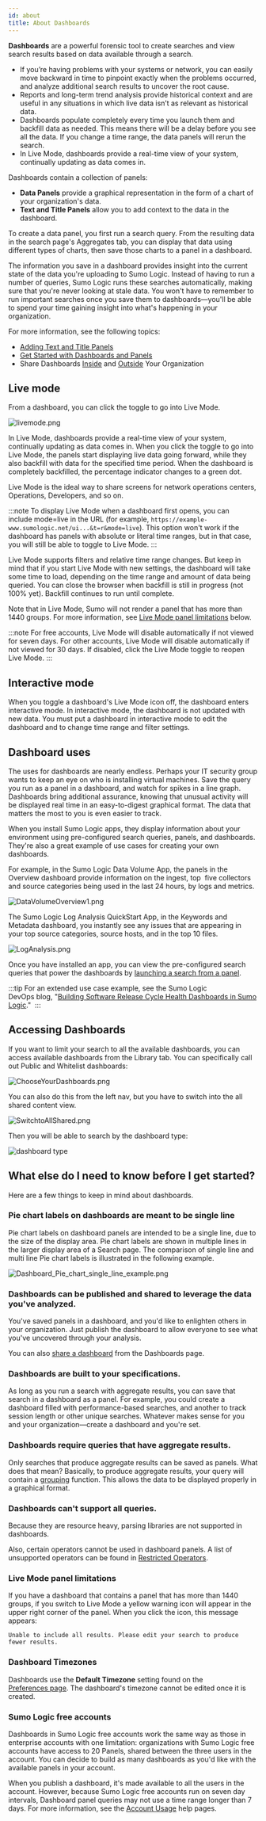 ```yaml
---
id: about
title: About Dashboards
---
```



**Dashboards** are a powerful forensic tool to create searches and view search results based on data available through a search.

* If you’re having problems with your systems or network, you can easily move backward in time to pinpoint exactly when the problems occurred, and analyze additional search results to uncover the root cause.
* Reports and long-term trend analysis provide historical context and are useful in any situations in which live data isn’t as relevant as historical data.
* Dashboards populate completely every time you launch them and backfill data as needed. This means there will be a delay before you see all the data. If you change a time range, the data panels will rerun the search.
* In Live Mode, dashboards provide a real-time view of your system, continually updating as data comes in.

Dashboards contain a collection of panels:

* **Data Panels** provide a graphical representation in the form of a chart of your organization's data.
* **Text and Title Panels** allow you to add context to the data in the dashboard.

To create a data panel, you first run a search query. From the resulting data in the search page's Aggregates tab, you can display that data using different types of charts, then save those charts to a panel in a dashboard.

The information you save in a dashboard provides insight into the current state of the data you're uploading to Sumo Logic. Instead of having to run a number of queries, Sumo Logic runs these searches automatically, making sure that you're never looking at stale data. You won't have to remember to run important searches once you save them to dashboards—you'll be able to spend your time gaining insight into what's happening in your organization.

For more information, see the following topics:

* [Adding Text and Title Panels](get-started/add-text-panel.md)
* [Get Started with Dashboards and Panels](/docs/dashboards-classic/get-started)
* Share Dashboards [Inside](share-dashboard-inside-org.md) and [Outside](share-dashboard-outside-org.md) Your Organization

## Live mode

From a dashboard, you can click the toggle to go into Live Mode.

![livemode.png](/img/dashboards/livemode.png)

In Live Mode, dashboards provide a real-time view of your system, continually updating as data comes in. When you click the toggle to go into Live Mode, the panels start displaying live data going forward, while they also backfill with data for the specified time period. When the dashboard is completely backfilled, the percentage indicator changes to a green dot.

Live Mode is the ideal way to share screens for network operations centers, Operations, Developers, and so on.

:::note
To display Live Mode when a dashboard first opens, you can include mode=live in the URL (for example, `https://example-www.sumologic.net/ui...&t=r&mode=live`). This option won't work if the dashboard has panels with absolute or literal time ranges, but in that case, you will still be able to toggle to Live Mode.
:::

Live Mode supports filters and relative time range changes. But keep in mind that if you start Live Mode with new settings, the dashboard will take some time to load, depending on the time range and amount of data being queried. You can close the browser when backfill is still in progress (not 100% yet). Backfill continues to run until complete.

Note that in Live Mode, Sumo will not render a panel that has more than 1440 groups. For more information, see [Live Mode panel limitations](#live-mode-panel-limitations) below.

:::note
For free accounts, Live Mode will disable automatically if not viewed for seven days. For other accounts, Live Mode will disable automatically if not viewed for 30 days. If disabled, click the Live Mode toggle to reopen Live Mode.
:::

## Interactive mode

When you toggle a dashboard's Live Mode icon off, the dashboard enters interactive mode. In interactive mode, the dashboard is not updated with new data. You must put a dashboard in interactive mode to edit the dashboard and to change time range and filter settings.

## Dashboard uses

The uses for dashboards are nearly endless. Perhaps your IT security group wants to keep an eye on who is installing virtual machines. Save the query you run as a panel in a dashboard, and watch for spikes in a line graph. Dashboards bring additional assurance, knowing that unusual activity will be displayed real time in an easy-to-digest graphical format. The data that matters the most to you is even easier to track.

When you install Sumo Logic apps, they display information about your environment using pre-configured search queries, panels, and dashboards. They're also a great example of use cases for creating your own dashboards.

For example, in the Sumo Logic Data Volume App, the panels in the Overview dashboard provide information on the ingest, top  five collectors and source categories being used in the last 24 hours, by logs and metrics.

![DataVolumeOverview1.png](/img/dashboards/DataVolumeOverview1.png)

The Sumo Logic Log Analysis QuickStart App, in the Keywords and Metadata dashboard, you instantly see any issues that are appearing in your top source categories, source hosts, and in the top 10 files.

![LogAnalysis.png](/img/dashboards/LogAnalysis.png)

Once you have installed an app, you can view the pre-configured search queries that power the dashboards by [launching a search from a panel](get-started/launch-search-data-panel.md).

:::tip
For an extended use case example, see the Sumo Logic DevOps blog, "[Building Software Release Cycle Health Dashboards in Sumo Logic](https://www.sumologic.com/blog-devops/software-release-cycle-dashboards-sumo-logic/)." 
:::

## Accessing Dashboards

If you want to limit your search to all the available dashboards, you can access available dashboards from the Library tab. You can specifically call out Public and Whitelist dashboards:

![ChooseYourDashboards.png](/img/dashboards/ChooseYourDashboards.png)

You can also do this from the left nav, but you have to switch into the all shared content view.

![SwitchtoAllShared.png](/img/dashboards/SwitchtoAllShared.png)

Then you will be able to search by the dashboard type:

![dashboard type](/img/dashboards/dashboard-type.png)

## What else do I need to know before I get started?

Here are a few things to keep in mind about dashboards.

### Pie chart labels on dashboards are meant to be single line

Pie chart labels on dashboard panels are intended to be a single line, due to the size of the display area. Pie chart labels are shown in multiple lines in the larger display area of a Search page. The comparison of single line and multi line Pie chart labels is illustrated in the following example.

![Dashboard_Pie_chart_single_line_example.png](/img/dashboards/Dashboard_Pie_chart_single_line_example.png)

### Dashboards can be published and shared to leverage the data you've analyzed.

You've saved panels in a dashboard, and you'd like to enlighten others in your organization. Just publish the dashboard to allow everyone to see what you've uncovered through your analysis.

You can also [share a dashboard](share-dashboard-inside-org.md) from the Dashboards page.

### Dashboards are built to your specifications.

As long as you run a search with aggregate results, you can save that search in a dashboard as a panel. For example, you could create a dashboard filled with performance-based searches, and another to track session length or other unique searches. Whatever makes sense for you and your organization—create a dashboard and  you're set.

### Dashboards require queries that have aggregate results.

Only searches that produce aggregate results can be saved as panels. What does that mean? Basically, to produce aggregate results, your query will contain a [grouping](/docs/search/search-query-language/group-aggregate-operators) function. This allows the data to be displayed properly in a graphical format.

### Dashboards can't support all queries.

Because they are resource heavy, parsing libraries are not supported in dashboards.

Also, certain operators cannot be used in dashboard panels. A list of unsupported operators can be found in [Restricted Operators](restricted-operators-dashboards.md).

### Live Mode panel limitations

If you have a dashboard that contains a panel that has more than 1440 groups, if you switch to Live Mode a yellow warning icon will appear in the upper right corner of the panel. When you click the icon, this message appears:

`Unable to include all results. Please edit your search to produce fewer results.`

### Dashboard Timezones

Dashboards use the **Default Timezone** setting found on the [Preferences page](../get-started/account-settings-preferences.md). The dashboard's timezone cannot be edited once it is created.

### Sumo Logic free accounts

Dashboards in Sumo Logic free accounts work the same way as those in enterprise accounts with one limitation: organizations with Sumo Logic free accounts have access to 20 Panels, shared between the three users in the account. You can decide to build as many dashboards as you'd like with the available panels in your account.

When you publish a dashboard, it's made available to all the users in the account. However, because Sumo Logic free accounts run on seven day intervals, Dashboard panel queries may not use a time range longer than 7 days. For more information, see the [Account Usage](/docs/manage/manage-subscription) help pages.
